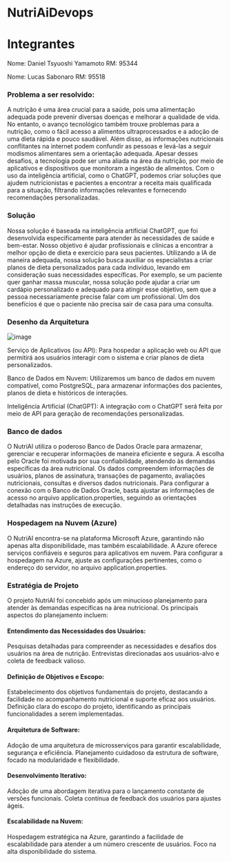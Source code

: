 # NutriAiDevops

# Integrantes
Nome: Daniel Tsyuoshi Yamamoto  RM: 95344


Nome: Lucas Sabonaro RM: 95518

### Problema a ser resolvido: 
 
A nutrição é uma área crucial para a saúde, pois uma alimentação adequada pode prevenir diversas doenças e melhorar a qualidade de vida. No entanto, o avanço tecnológico também trouxe problemas para a nutrição, como o fácil acesso a alimentos ultraprocessados e a adoção de uma dieta rápida e pouco saudável. Além disso, as informações nutricionais conflitantes na internet podem confundir as pessoas e levá-las a seguir modismos alimentares sem a orientação adequada. 
Apesar desses desafios, a tecnologia pode ser uma aliada na área da nutrição, por meio de aplicativos e dispositivos que monitoram a ingestão de alimentos. Com o uso da inteligência artificial, como o ChatGPT, podemos criar soluções que ajudem nutricionistas e pacientes a encontrar a receita mais qualificada para a situação, filtrando informações relevantes e fornecendo recomendações personalizadas. 

### Solução 
 
Nossa solução é baseada na inteligência artificial ChatGPT, que foi desenvolvida especificamente para atender às necessidades de saúde e bem-estar. Nosso objetivo é ajudar profissionais e clínicas a encontrar a melhor opção de dieta e exercício para seus pacientes. Utilizando a IA de maneira adequada, nossa solução busca auxiliar os especialistas a criar planos de dieta personalizados para cada indivíduo, levando em consideração suas necessidades específicas. Por exemplo, se um paciente quer ganhar massa muscular, nossa solução pode ajudar a criar um cardápio personalizado e adequado para atingir esse objetivo, sem que a pessoa necessariamente precise falar com um profissional. Um dos benefícios é que o paciente não precisa sair de casa para uma consulta. 

### Desenho da Arquitetura 
![image](https://github.com/DanielTsuyoshi/NutriAiDevops/assets/110398603/045befd2-3a2f-4d42-b105-9c1769e809a6)

Serviço de Aplicativos (ou API): Para hospedar a aplicação web ou API que permitirá aos usuários interagir com o sistema e criar planos de dieta personalizados. 
 
Banco de Dados em Nuvem: Utilizaremos um banco de dados em nuvem compatível, como PostgreSQL, para armazenar informações dos pacientes, planos de dieta e históricos de interações. 
 
Inteligência Artificial (ChatGPT): A integração com o ChatGPT será feita por meio de API para geração de recomendações personalizadas. 


### Banco de dados

O NutriAI utiliza o poderoso Banco de Dados Oracle para armazenar, gerenciar e recuperar informações de maneira eficiente e segura. A escolha pelo Oracle foi motivada por sua confiabilidade, atendendo às demandas específicas da área nutricional. Os dados compreendem informações de usuários, planos de assinatura, transações de pagamento, avaliações nutricionais, consultas e diversos dados nutricionais.
Para configurar a conexão com o Banco de Dados Oracle, basta ajustar as informações de acesso no arquivo application.properties, seguindo as orientações detalhadas nas instruções de execução.

### Hospedagem na Nuvem (Azure)

O NutriAI encontra-se na plataforma Microsoft Azure, garantindo não apenas alta disponibilidade, mas também escalabilidade. A Azure oferece serviços confiáveis e seguros para aplicativos em nuvem. Para configurar a hospedagem na Azure, ajuste as configurações pertinentes, como o endereço do servidor, no arquivo application.properties.

### Estratégia de Projeto

O projeto NutriAI foi concebido após um minucioso planejamento para atender às demandas específicas na área nutricional. Os principais aspectos do planejamento incluem:

#### Entendimento das Necessidades dos Usuários:

Pesquisas detalhadas para compreender as necessidades e desafios dos usuários na área de nutrição.
Entrevistas direcionadas aos usuários-alvo e coleta de feedback valioso.

#### Definição de Objetivos e Escopo:

Estabelecimento dos objetivos fundamentais do projeto, destacando a facilidade no acompanhamento nutricional e suporte eficaz aos usuários.
Definição clara do escopo do projeto, identificando as principais funcionalidades a serem implementadas.

#### Arquitetura de Software:

Adoção de uma arquitetura de microsserviços para garantir escalabilidade, segurança e eficiência.
Planejamento cuidadoso da estrutura de software, focado na modularidade e flexibilidade.

#### Desenvolvimento Iterativo:

Adoção de uma abordagem iterativa para o lançamento constante de versões funcionais.
Coleta contínua de feedback dos usuários para ajustes ágeis.

#### Escalabilidade na Nuvem:

Hospedagem estratégica na Azure, garantindo a facilidade de escalabilidade para atender a um número crescente de usuários.
Foco na alta disponibilidade do sistema.
